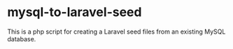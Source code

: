 # mysql-to-laravel-seed
This is a php script for creating a Laravel seed files from an existing MySQL database.
